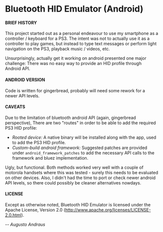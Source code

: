 Bluetooth HID Emulator (Android)
====================

#### BRIEF HISTORY

This project started out as a personal endeavour to use my smartphone as a controller / keyboard for a PS3. The intent was not to actually use it as a controller to play games, but instead to type text messages or perform light navigation on the PS3, playback music / videos, etc.

Unsurprisingly, actually get it working on android presented one major challenge: There was no easy way to provide an HID profile through Android API.

#### ANDROID VERSION

Code is written for gingerbread, probably will need some rework for a newer API levels.

#### CAVEATS

Due to the limitation of bluetooth android API (again, gingerbread perspective), There are two "routes" in order to be able to add the required PS3 HID profile:

* *Rooted device:* A native binary will be installed along with the app, used to add the PS3 HID profile.
* *Custom-build android framework:* Suggested patches are provided under `android_framework_patches` to add the necessary API calls to the framework and bluez implementation.

Ugly, but functional. Both methods worked very well with a couple of motorola handsets where this was tested - surely this needs to be evaluated on other devices. Also, I didn't had the time to port or check newer android API levels, so there could possibly be cleaner alternatives nowdays.

#### LICENSE

Except as otherwise noted, Bluetooth HID Emulator is licensed under the Apache License, Version 2.0 (http://www.apache.org/licenses/LICENSE-2.0.html).

-- *Augusto Andraus*
